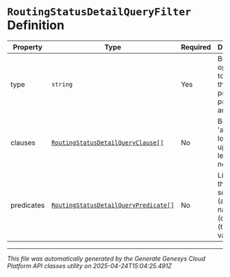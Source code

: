# `RoutingStatusDetailQueryFilter` Definition

| Property | Type | Required | Description |
|----------|------|----------|-------------|
| type | `string` | Yes | Boolean operation to apply to the provided predicates and clauses |
| clauses | [`RoutingStatusDetailQueryClause[]`](routingstatusdetailqueryclause-definition.md) | No | Boolean 'and/or' logic with up to two-levels of nesting |
| predicates | [`RoutingStatusDetailQueryPredicate[]`](routingstatusdetailquerypredicate-definition.md) | No | Like a three-word sentence: (attribute-name) (operator) (target-value). |

---

*This file was automatically generated by the Generate Genesys Cloud Platform API classes utility on 2025-04-24T15:04:25.491Z*
